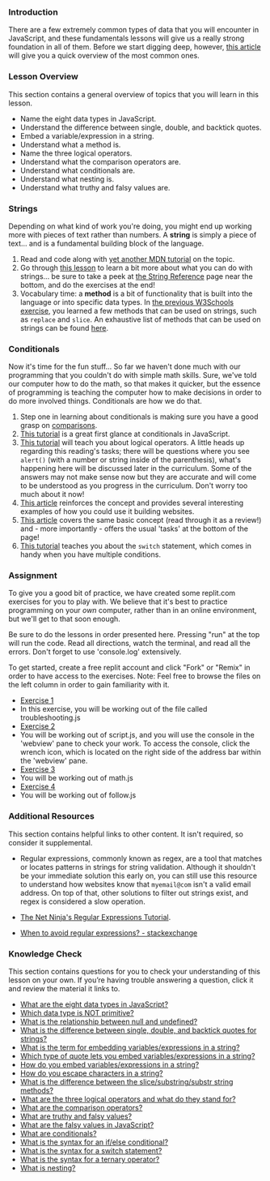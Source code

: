 ### Introduction

There are a few extremely common types of data that you will encounter in JavaScript, and these fundamentals lessons will give us a really strong foundation in all of them.  Before we start digging deep, however, [this article](http://javascript.info/types) will give you a quick overview of the most common ones.

### Lesson Overview

This section contains a general overview of topics that you will learn in this lesson.

* Name the eight data types in JavaScript.
* Understand the difference between single, double, and backtick quotes.
* Embed a variable/expression in a string.
* Understand what a method is.
* Name the three logical operators.
* Understand what the comparison operators are.
* Understand what conditionals are.
* Understand what nesting is.
* Understand what truthy and falsy values are.

### Strings

Depending on what kind of work you're doing, you might end up working more with pieces of text rather than numbers. A __string__ is simply a piece of text... and is a fundamental building block of the language.

1. Read and code along with [yet another MDN tutorial](https://developer.mozilla.org/en-US/docs/Learn/JavaScript/First_steps/Strings) on the topic.
2. Go through [this lesson](https://www.w3schools.com/js/js_string_methods.asp) to learn a bit more about what you can do with strings... be sure to take a peek at [the String Reference](https://www.w3schools.com/jsref/jsref_obj_string.asp) page near the bottom, and do the exercises at the end!
3. Vocabulary time: a __method__ is a bit of functionality that is built into the language or into specific data types. In [the previous W3Schools exercise](https://www.w3schools.com/js/js_string_methods.asp), you learned a few methods that can be used on strings, such as `replace` and `slice`. An exhaustive list of methods that can be used on strings can be found [here](https://developer.mozilla.org/en-US/docs/Web/JavaScript/Reference/Global_Objects/String).

### Conditionals

Now it's time for the fun stuff...  So far we haven't done much with our programming that you couldn't do with simple math skills.  Sure, we've told our computer how to do the math, so that makes it quicker, but the essence of programming is teaching the computer how to make decisions in order to do more involved things.  Conditionals are how we do that.

1. Step one in learning about conditionals is making sure you have a good grasp on [comparisons](http://javascript.info/comparison).
2. [This tutorial](https://www.w3schools.com/js/js_if_else.asp) is a great first glance at conditionals in JavaScript.
3. [This tutorial](http://javascript.info/logical-operators) will teach you about logical operators. A little heads up regarding this reading's tasks; there will be questions where you see `alert()` (with a number or string inside of the parenthesis), what's happening here will be discussed later in the curriculum. Some of the answers may not make sense now but they are accurate and will come to be understood as you progress in the curriculum. Don't worry too much about it now!
4. [This article](https://developer.mozilla.org/en-US/docs/Learn/JavaScript/Building_blocks/conditionals) reinforces the concept and provides several interesting examples of how you could use it building websites.
5. [This article](http://javascript.info/ifelse) covers the same basic concept \(read through it as a review!\) and - more importantly - offers the usual 'tasks' at the bottom of the page!
6. [This tutorial](https://www.digitalocean.com/community/tutorials/how-to-use-the-switch-statement-in-javascript) teaches you about the `switch` statement, which comes in handy when you have multiple conditions.

### Assignment

<div class="lesson-content__panel" markdown="1">

To give you a good bit of practice, we have created some replit.com exercises for you to play with. We believe that it's best to practice programming on your _own_ computer, rather than in an online environment, but we'll get to that soon enough.

Be sure to do the lessons in order presented here. Pressing "run" at the top will run the code. Read all directions, watch the terminal, and read all the errors. Don't forget to use 'console.log' extensively.

To get started, create a free replit account and click "Fork" or "Remix" in order to have access to the exercises.
Note: Feel free to browse the files on the left column in order to gain familiarity with it.

* [Exercise 1](https://replit.com/@I3uckwheat/troubleshooting#troubleshooting.js)
* In this exercise, you will be working out of the file called troubleshooting.js
* [Exercise 2](https://replit.com/@I3uckwheat/enter-a-number#script.js)
* You will be working out of script.js, and you will use the console in the 'webview' pane to check your work. To access the console, click the wrench icon, which is located on the right side of the address bar within the 'webview' pane.
* [Exercise 3](https://replit.com/@I3uckwheat/lets-do-some-math#math.js)
* You will be working out of math.js
* [Exercise 4](https://replit.com/@I3uckwheat/direction-follow#follow.js)
* You will be working out of follow.js

</div>

### Additional Resources

This section contains helpful links to other content. It isn't required, so consider it supplemental.


- Regular expressions, commonly known as regex, are a tool that matches or locates patterns in strings for string validation. Although it shouldn't be your immediate solution this early on, you can still use this resource to understand how websites know that `myemail@com` isn't a valid email address. On top of that, other solutions to filter out strings exist, and regex is considered a slow operation.

- [The Net Ninja's Regular Expressions Tutorial](https://www.youtube.com/playlist?list=PL4cUxeGkcC9g6m_6Sld9Q4jzqdqHd2HiD).
- [When to avoid regular expressions? - stackexchange](https://softwareengineering.stackexchange.com/questions/113237/when-you-should-not-use-regular-expressions)

### Knowledge Check

This section contains questions for you to check your understanding of this lesson on your own. If you’re having trouble answering a question, click it and review the material it links to.

* <a class="knowledge-check-link" href="https://javascript.info/types#summary">What are the eight data types in JavaScript?</a>
* <a class="knowledge-check-link" href="https://javascript.info/types#objects-and-symbols">Which data type is NOT primitive?</a>
* <a class="knowledge-check-link" href="https://javascript.info/types#the-null-value">What is the relationship between null and undefined?</a>
* <a class="knowledge-check-link" href="https://developer.mozilla.org/en-US/docs/Learn/JavaScript/First_steps/Strings#single_quotes_vs._double_quotes">What is the difference between single, double, and backtick quotes for strings?</a>
* <a class="knowledge-check-link" href="https://developer.mozilla.org/en-US/docs/Learn/JavaScript/First_steps/Strings#concatenating_strings">What is the term for embedding variables/expressions in a string?</a>
* <a class="knowledge-check-link" href="https://developer.mozilla.org/en-US/docs/Learn/JavaScript/First_steps/Strings#concatenating_strings">Which type of quote lets you embed variables/expressions in a string?</a>
* <a class="knowledge-check-link" href="https://developer.mozilla.org/en-US/docs/Learn/JavaScript/First_steps/Strings#concatenating_strings">How do you embed variables/expressions in a string?</a>
* <a class="knowledge-check-link" href="https://developer.mozilla.org/en-US/docs/Learn/JavaScript/First_steps/Strings#escaping_characters_in_a_string">How do you escape characters in a string?</a>
* <a class="knowledge-check-link" href="https://www.w3schools.com/js/js_string_methods.asp">What is the difference between the slice/substring/substr string methods?</a>
* <a class="knowledge-check-link" href="http://javascript.info/logical-operators">What are the three logical operators and what do they stand for?</a>
* <a class="knowledge-check-link" href="https://javascript.info/comparison">What are the comparison operators?</a>
* <a class="knowledge-check-link" href="https://javascript.info/ifelse#boolean-conversion">What are truthy and falsy values?</a>
* <a class="knowledge-check-link" href="https://javascript.info/ifelse#boolean-conversion">What are the falsy values in JavaScript?</a>
* <a class="knowledge-check-link" href="https://www.w3schools.com/js/js_if_else.asp">What are conditionals?</a>
* <a class="knowledge-check-link" href="https://developer.mozilla.org/en-US/docs/Learn/JavaScript/Building_blocks/conditionals#basic_if...else_syntax">What is the syntax for an if/else conditional?</a>
* <a class="knowledge-check-link" href="https://developer.mozilla.org/en-US/docs/Learn/JavaScript/Building_blocks/conditionals#switch_statements">What is the syntax for a switch statement?</a>
* <a class="knowledge-check-link" href="https://developer.mozilla.org/en-US/docs/Learn/JavaScript/Building_blocks/conditionals#ternary_operator">What is the syntax for a ternary operator?</a>
* <a class="knowledge-check-link" href="https://developer.mozilla.org/en-US/docs/Learn/JavaScript/Building_blocks/conditionals#nesting_if...else">What is nesting?</a>
